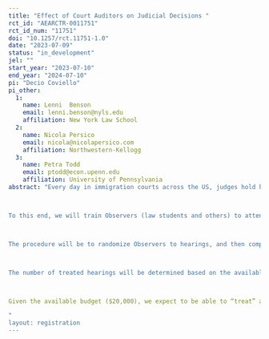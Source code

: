 ```yaml
---
title: "Effect of Court Auditors on Judicial Decisions "
rct_id: "AEARCTR-0011751"
rct_id_num: "11751"
doi: "10.1257/rct.11751-1.0"
date: "2023-07-09"
status: "in_development"
jel: ""
start_year: "2023-07-10"
end_year: "2024-07-10"
pi: "Decio Coviello"
pi_other:
  1:
    name: Lenni  Benson
    email: lenni.benson@nyls.edu
    affiliation: New York Law School
  2:
    name: Nicola Persico
    email: nicola@nicolapersico.com
    affiliation: Northwestern-Kellogg
  3:
    name: Petra Todd
    email: ptodd@econ.upenn.edu
    affiliation: University of Pennsylvania
abstract: "Every day in immigration courts across the US, judges hold hearings to determine whether the foreign nationals in their dockets (technically called respondents) should be removed from the country or, instead, allowed to stay. In these hearings, judges have latitude in choosing procedural steps that may, eventually, result in the foreign nationals being removed. The goal of this research is to assess whether judges respond to being observed by law students and other trained observers and, in particular, whether being observed makes a judge more motivated to provide flexibility to the individuals appearing before them and more responsive to the requests for continuances or other needs. 

To this end, we will train Observers (law students and others) to attend these public hearings and take notes about the procedures used. Observation may be in person or remote through the WEBEX viewer. 

The procedure will be to randomize Observers to hearings, and then compare the procedural choices made in observed hearings (treatment) with those made in hearings not observed (controls). In addition, we want to know whether any difference in procedural choice might be due only to the judge’s heightened concern about making “improper” choices while being audited, or whether the judge might also respond to the judges’ supervisor knowledge about the particular judge rendering “improper” decisions while being audited. The EOIR requires the judges and their support staff to code each procedural choice in the individual hearings. This data is released pursuant to standing FOIA requests on the EOIR website. We will be focusing on the observations in three New York City area immigration courts which is one of the largest adjudication workloads in the national system.

The number of treated hearings will be determined based on the available budget. We expect an Observer-day to cost about $75, and an Observer audits one hearing a day. EOIR procedures divide regular removal hearings into status dockets called "Master Calendars" and merits hearings called "Individual Hearings."  Master Calendars vary in size but average between 30 and 50 individuals in a four hour sitting. Our observations are only of Master Calendars. In these hearings (or dockets), the judge may take a wide variety of actions primarily related to scheduling or setting deadlines for applications such as asylum relief. Cases can be concluded during a Master Calendar hearing. 

Given the available budget ($20,000), we expect to be able to “treat” about 266 hearings. The number of control hearings will exceed the number of treated hearings.
"
layout: registration
---
```


